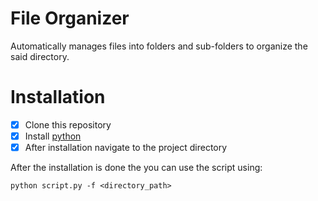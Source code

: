 # File Organizer
Automatically manages files into folders and sub-folders to organize the said directory.

# Installation

- [X] Clone this repository
- [X] Install [python](https://www.python.org/)
- [X] After installation navigate to the project directory

After the installation is done the you can use the script using:

```python script.py -f <directory_path>```
